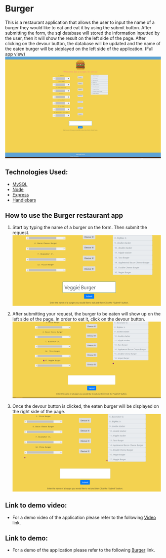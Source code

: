 # Burger
  This is a restaurant application that allows the user to input the name of a burger they would like to eat and eat it by using the submit button. After submitting the form, the sql database will stored the information inputted by the user, then it will show the result on the left side of the page. After clicking on the devour button, the database will be updated and the name of the eaten burger will be sidplayed on the left side of the application. (Full app view) 
 ![img1](./public/assets/images/home.PNG)
## Technologies Used:
* [MySQL](https://www.npmjs.com/package/mysql)
* [Node](https://www.npmjs.com/package/node-spotify-api)
* [Express](https://npmjs.com/package/express)
* [Handlebars](https://www.npmjs.com/package/handlebars)

## How to use the Burger restaurant app
 1. Start by typing the name of a burger on the form. Then submit the request.
  ![img1](./public/assets/images/img1.PNG)
  
 2. After submitting your request, the burger to be eaten will show up on the left side of the page. In order to eat it, click on the devour button.
  ![img2](./public/assets/images/img2.PNG)
  
 3. Once the devour button is clicked, the eaten burger will be displayed on the right side of the page. 
  ![img3](./public/assets/images/img3.PNG)

## Link to demo video:
* For a demo video of the application please refer to the following [Video](https://drive.google.com/file/d/1OEUU6tpdpk8aRf14AR_5E2TxkM8zQhMK/view) link.

## Link to demo:
* For a demo of the application please refer to the following [Burger](https://infinite-refuge-01244.herokuapp.com/burgers) link.
